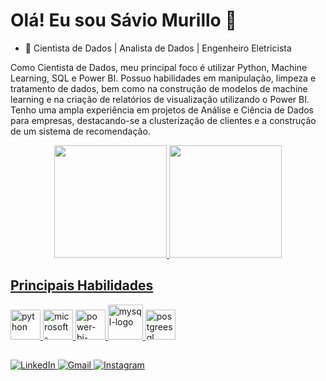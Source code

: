 # Olá! Eu sou Sávio Murillo 👋

- 🔭 Cientista de Dados | Analista de Dados | Engenheiro Eletricista

Como Cientista de Dados, meu principal foco é utilizar Python, Machine Learning, SQL e Power BI. Possuo habilidades em manipulação, limpeza e tratamento de dados, bem como na construção de modelos de machine learning e na criação de relatórios de visualização utilizando o Power BI. Tenho uma ampla experiência em projetos de Análise e Ciência de Dados para empresas, destacando-se a clusterização de clientes e a construção de um sistema de recomendação.


<div align="center">
  <a href="https://github.com/smurillo1">
  <img height="180em" src="https://github-readme-stats.vercel.app/api?username=smurillo1&show_icons=true&theme=dark&include_all_commits=true&count_private=true"/>
  <img height="180em" src="https://github-readme-stats.vercel.app/api/top-langs/?username=smurillo1&layout=compact&langs_count=7&theme=dark"/>
</div>

## Principais Habilidades
<img width="48" height="48" src="https://img.icons8.com/fluency/48/python.png" alt="python"/> <img width="48" height="48" src="https://img.icons8.com/color/48/microsoft-excel-2019--v1.png" alt="microsoft-excel-2019--v1"/> <img width="48" height="48" src="https://img.icons8.com/fluency/48/power-bi-2021.png" alt="power-bi-2021"/> <img width="56" height="56" src="https://img.icons8.com/color/48/mysql-logo.png" alt="mysql-logo"/> <img width="48" height="48" src="https://img.icons8.com/color/48/postgreesql.png" alt="postgreesql"/>

##

<div> 
  <a href="https://www.linkedin.com/in/savio-murillo-4b2386197" target="_blank">
    <img src="https://img.shields.io/badge/-LinkedIn-%230077B5?style=for-the-badge&logo=linkedin&logoColor=white" alt="LinkedIn">
  </a> 
  <a href="mailto:saviomurillo93@gmail.com">
    <img src="https://img.shields.io/badge/-Gmail-%23333?style=for-the-badge&logo=gmail&logoColor=white" alt="Gmail">
  </a>
  <a href="https://www.instagram.com/savio_murillo/" target="_blank">
    <img src="https://img.shields.io/badge/-Instagram-%23E4405F?style=for-the-badge&logo=instagram&logoColor=white" alt="Instagram">
  </a>
</div>


 
  
